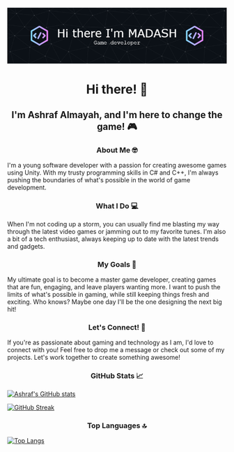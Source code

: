 ![Header](./github-header-image.png)

<h1 align="center"> Hi there! 👋 </h1>

<h2 align="center"> I'm Ashraf Almayah, and I'm here to change the game! 🎮 </h2>

<h3 align="center"> About Me 🤓 </h3>
I'm a young software developer with a passion for creating awesome games using Unity. With my trusty programming skills in C# and C++, I'm always pushing the boundaries of what's possible in the world of game development.

<h3 align="center"> What I Do 💻 </h3>

When I'm not coding up a storm, you can usually find me blasting my way through the latest video games or jamming out to my favorite tunes. I'm also a bit of a tech enthusiast, always keeping up to date with the latest trends and gadgets.

<h3 align="center"> My Goals 🚀 </h3>

My ultimate goal is to become a master game developer, creating games that are fun, engaging, and leave players wanting more. I want to push the limits of what's possible in gaming, while still keeping things fresh and exciting. Who knows? Maybe one day I'll be the one designing the next big hit!

<h3 align="center"> Let's Connect! 🤝 </h3>

If you're as passionate about gaming and technology as I am, I'd love to connect with you! Feel free to drop me a message or check out some of my projects. Let's work together to create something awesome!

<h3 align="center"> GitHub Stats 📈 </h3>

[![Ashraf's GitHub stats](https://github-readme-stats.vercel.app/api?username=ashrafalmayah&count_private=true&show_icons=true&theme=dark&bg_color=0C1117)](https://github.com/ashrafalmayah)

[![GitHub Streak](https://github-readme-streak-stats.herokuapp.com/?user=ashrafalmayah&theme=dark&border_radius=4&ring=1A1B49&background=0C1117)](https://git.io/streak-stats)

<h3 align="center"> Top Languages 🔝 </h3>

[![Top Langs](https://github-readme-stats.vercel.app/api/top-langs/?username=ashrafalmayah&layout=compact&theme=dark&bg_color=0C1117)](https://github.com/ashrafalmayah)